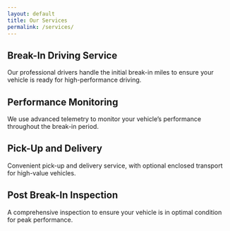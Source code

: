 ```yaml
---
layout: default
title: Our Services
permalink: /services/
---
```


## Break-In Driving Service
Our professional drivers handle the initial break-in miles to ensure your vehicle is ready for high-performance driving.

## Performance Monitoring
We use advanced telemetry to monitor your vehicle’s performance throughout the break-in period.

## Pick-Up and Delivery
Convenient pick-up and delivery service, with optional enclosed transport for high-value vehicles.

## Post Break-In Inspection
A comprehensive inspection to ensure your vehicle is in optimal condition for peak performance.